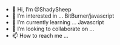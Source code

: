 - 👋 Hi, I’m @ShadySheep
- 👀 I’m interested in ... BitBurner/javascript
- 🌱 I’m currently learning ... Javascript
- 💞️ I’m looking to collaborate on ...
- 📫 How to reach me ...

<!---
ShadySheep/ShadySheep is a ✨ special ✨ repository because its `README.md` (this file) appears on your GitHub profile.
You can click the Preview link to take a look at your changes.
--->
